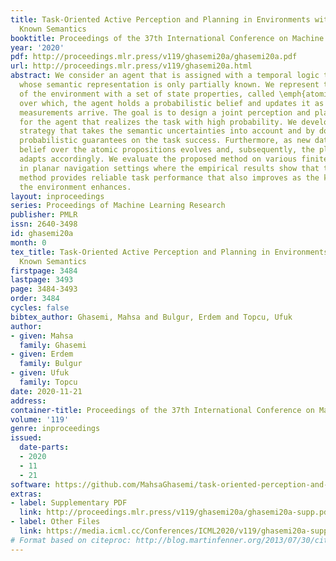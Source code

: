 ```yaml
---
title: Task-Oriented Active Perception and Planning in Environments with Partially
  Known Semantics
booktitle: Proceedings of the 37th International Conference on Machine Learning
year: '2020'
pdf: http://proceedings.mlr.press/v119/ghasemi20a/ghasemi20a.pdf
url: http://proceedings.mlr.press/v119/ghasemi20a.html
abstract: We consider an agent that is assigned with a temporal logic task in an environment
  whose semantic representation is only partially known. We represent the semantics
  of the environment with a set of state properties, called \emph{atomic propositions}
  over which, the agent holds a probabilistic belief and updates it as new sensory
  measurements arrive. The goal is to design a joint perception and planning strategy
  for the agent that realizes the task with high probability. We develop a planning
  strategy that takes the semantic uncertainties into account and by doing so provides
  probabilistic guarantees on the task success. Furthermore, as new data arrive, the
  belief over the atomic propositions evolves and, subsequently, the planning strategy
  adapts accordingly. We evaluate the proposed method on various finite-horizon tasks
  in planar navigation settings where the empirical results show that the proposed
  method provides reliable task performance that also improves as the knowledge about
  the environment enhances.
layout: inproceedings
series: Proceedings of Machine Learning Research
publisher: PMLR
issn: 2640-3498
id: ghasemi20a
month: 0
tex_title: Task-Oriented Active Perception and Planning in Environments with Partially
  Known Semantics
firstpage: 3484
lastpage: 3493
page: 3484-3493
order: 3484
cycles: false
bibtex_author: Ghasemi, Mahsa and Bulgur, Erdem and Topcu, Ufuk
author:
- given: Mahsa
  family: Ghasemi
- given: Erdem
  family: Bulgur
- given: Ufuk
  family: Topcu
date: 2020-11-21
address: 
container-title: Proceedings of the 37th International Conference on Machine Learning
volume: '119'
genre: inproceedings
issued:
  date-parts:
  - 2020
  - 11
  - 21
software: https://github.com/MahsaGhasemi/task-oriented-perception-and-planning
extras:
- label: Supplementary PDF
  link: http://proceedings.mlr.press/v119/ghasemi20a/ghasemi20a-supp.pdf
- label: Other Files
  link: https://media.icml.cc/Conferences/ICML2020/v119/ghasemi20a-supp.zip
# Format based on citeproc: http://blog.martinfenner.org/2013/07/30/citeproc-yaml-for-bibliographies/
---
```

